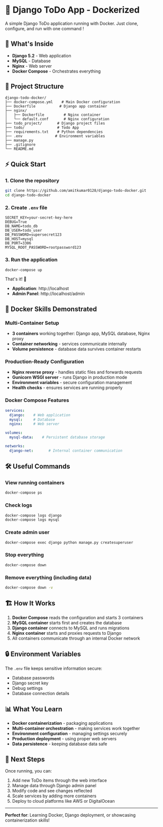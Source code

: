 # 🐳 Django ToDo App - Dockerized

A simple Django ToDo application running with Docker. Just clone, configure, and run with one command !

## 🚀 What's Inside

- **Django 5.2** - Web application
- **MySQL** - Database
- **Nginx** - Web server
- **Docker Compose** - Orchestrates everything

## 📂 Project Structure

```
django-todo-docker/
├── docker-compose.yml    # Main Docker configuration
├── Dockerfile           # Django app container
├── nginx/
│   ├── Dockerfile         # Nginx container
│   └── default.conf       # Nginx configuration
├── todo_project/       # Django project files
├── todo/               # Todo App
├── requirements.txt    # Python dependencies
├── .env               # Environment variables
├── manage.py 
├── .gitignore
└── README.md
```

## ⚡ Quick Start

### 1. Clone the repository
```bash
git clone https://github.com/amitkumar0128/django-todo-docker.git
cd django-todo-docker
```

### 2. Create `.env` file
```env
SECRET_KEY=your-secret-key-here
DEBUG=True
DB_NAME=todo_db
DB_USER=todo_user
DB_PASSWORD=supersecret123
DB_HOST=mysql
DB_PORT=3306
MYSQL_ROOT_PASSWORD=rootpassword123
```

### 3. Run the application
```bash
docker-compose up
```

That's it! 🎉

- **Application**: http://localhost
- **Admin Panel**: http://localhost/admin

## 🔧 Docker Skills Demonstrated

### Multi-Container Setup
- **3 containers** working together: Django app, MySQL database, Nginx proxy
- **Container networking** - services communicate internally
- **Volume persistence** - database data survives container restarts

### Production-Ready Configuration
- **Nginx reverse proxy** - handles static files and forwards requests
- **Gunicorn WSGI server** - runs Django in production mode
- **Environment variables** - secure configuration management
- **Health checks** - ensures services are running properly

### Docker Compose Features
```yaml
services:
  django:    # Web application
  mysql:     # Database
  nginx:     # Web server

volumes:
  mysql-data:    # Persistent database storage

networks:
  django-net:       # Internal container communication
```

## 🛠️ Useful Commands

### View running containers
```bash
docker-compose ps
```

### Check logs
```bash
docker-compose logs django
docker-compose logs mysql
```

### Create admin user
```bash
docker-compose exec django python manage.py createsuperuser
```

### Stop everything
```bash
docker-compose down
```

### Remove everything (including data)
```bash
docker-compose down -v
```

## 🏗️ How It Works

1. **Docker Compose** reads the configuration and starts 3 containers
2. **MySQL container** starts first and creates the database
3. **Django container** connects to MySQL and runs migrations
4. **Nginx container** starts and proxies requests to Django
5. All containers communicate through an internal Docker network

## 🔒 Environment Variables

The `.env` file keeps sensitive information secure:
- Database passwords
- Django secret key
- Debug settings
- Database connection details

## 📊 What You Learn

- **Docker containerization** - packaging applications
- **Multi-container orchestration** - making services work together
- **Environment configuration** - managing settings securely
- **Production deployment** - using proper web servers
- **Data persistence** - keeping database data safe

## 🚀 Next Steps

Once running, you can:
1. Add new ToDo items through the web interface
2. Manage data through Django admin panel
3. Modify code and see changes reflected
4. Scale services by adding more containers
5. Deploy to cloud platforms like AWS or DigitalOcean

---

**Perfect for**: Learning Docker, Django deployment, or showcasing containerization skills!
